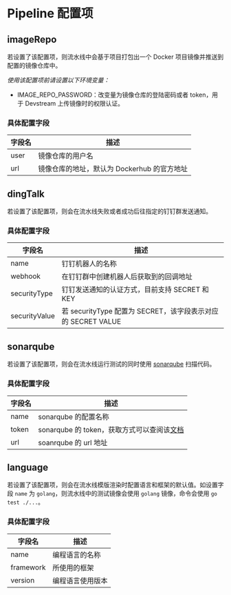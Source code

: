 # Pipeline 配置项

## imageRepo

若设置了该配置项，则流水线中会基于项目打包出一个 Docker 项目镜像并推送到配置的镜像仓库中。

_使用该配置项前请设置以下环境变量：_

- IMAGE_REPO_PASSWORD：改变量为镜像仓库的登陆密码或者 token，用于 Devstream 上传镜像时的权限认证。

### 具体配置字段

| 字段名 | 描述                                        |
| ------ | ------------------------------------------- |
| user   | 镜像仓库的用户名                            |
| url    | 镜像仓库的地址，默认为 Dockerhub 的官方地址 |

## dingTalk

若设置了该配置项，则会在流水线失败或者成功后往指定的钉钉群发送通知。

### 具体配置字段

| 字段名        | 描述                                                         |
| ------------- | ------------------------------------------------------------ |
| name          | 钉钉机器人的名称                                             |
| webhook       | 在钉钉群中创建机器人后获取到的回调地址                       |
| securityType  | 钉钉发送通知的认证方式，目前支持 SECRET 和 KEY               |
| securityValue | 若 securityType 配置为 SECRET，该字段表示对应的 SECRET VALUE |

## sonarqube

若设置了该配置项，则会在流水线运行测试的同时使用 [sonarqube](https://www.sonarqube.org/) 扫描代码。

### 具体配置字段

| 字段名 | 描述                                                                                                                    |
| ------ | ----------------------------------------------------------------------------------------------------------------------- |
| name   | sonarqube 的配置名称                                                                                                    |
| token  | sonarqube 的 token，获取方式可以查阅该[文档](https://sonarqube.inria.fr/sonarqube/documentation/user-guide/user-token/) |
| url    | soanrqube 的 url 地址                                                                                                   |

## language

若设置了该配置项，则会在流水线模版渲染时配置语言和框架的默认值。如设置字段 `name` 为 `golang`，则流水线中的测试镜像会使用 `golang` 镜像，命令会使用 `go test ./...`。

### 具体配置字段

| 字段名    | 描述             |
| --------- | ---------------- |
| name      | 编程语言的名称   |
| framework | 所使用的框架     |
| version   | 编程语言使用版本 |
